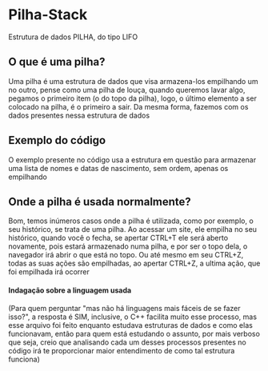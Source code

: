 # Pilha-Stack
Estrutura de dados PILHA, do tipo LIFO

## O que é uma pilha?
Uma pilha é uma estrutura de dados que visa armazena-los empilhando um no outro, pense como uma pilha de louça, quando queremos lavar algo, pegamos o primeiro item (o do topo da pilha), logo, o último elemento a ser colocado na pilha, é o primeiro a sair. Da mesma forma, fazemos com os dados presentes nessa estrutura de dados

## Exemplo do código
O exemplo presente no código usa a estrutura em questão para armazenar uma lista de nomes e datas de nascimento, sem ordem, apenas os empilhando

## Onde a pilha é usada normalmente?
Bom, temos inúmeros casos onde a pilha é utilizada, como por exemplo, o seu histórico, se trata de uma pilha. Ao acessar um site, ele empilha no seu histórico, quando você o fecha, se apertar CTRL+T ele será aberto novamente, pois estará armazenado numa pilha, e por ser o topo dela, o navegador irá abrir o que está no topo. Ou até mesmo em seu CTRL+Z, todas as suas ações são empilhadas, ao apertar CTRL+Z, a ultima ação, que foi empilhada irá ocorrer

#### Indagação sobre a linguagem usada
(Para quem perguntar "mas não há linguagens mais fáceis de se fazer isso?", a resposta é SIM, inclusive, o C++ facilita muito esse processo, mas esse arquivo foi feito enquanto estudava estruturas de dados e como elas funcionavam, então para quem está estudando o assunto, por mais verboso que seja, creio que analisando cada um desses processos presentes no código irá te proporcionar maior entendimento de como tal estrutura funciona)
